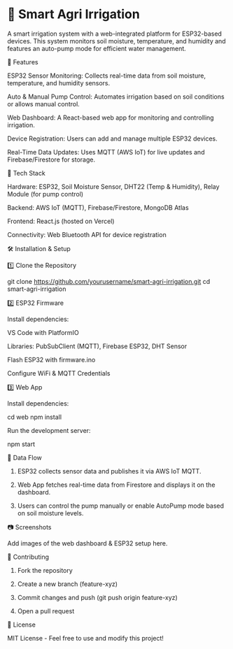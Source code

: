 

<h1>🌱 Smart Agri Irrigation</h1>

A smart irrigation system with a web-integrated platform for ESP32-based devices. This system monitors soil moisture, temperature, and humidity and features an auto-pump mode for efficient water management.

🚀 Features

ESP32 Sensor Monitoring: Collects real-time data from soil moisture, temperature, and humidity sensors.

Auto & Manual Pump Control: Automates irrigation based on soil conditions or allows manual control.

Web Dashboard: A React-based web app for monitoring and controlling irrigation.

Device Registration: Users can add and manage multiple ESP32 devices.

Real-Time Data Updates: Uses MQTT (AWS IoT) for live updates and Firebase/Firestore for storage.


📌 Tech Stack

Hardware: ESP32, Soil Moisture Sensor, DHT22 (Temp & Humidity), Relay Module (for pump control)

Backend: AWS IoT (MQTT), Firebase/Firestore, MongoDB Atlas

Frontend: React.js (hosted on Vercel)

Connectivity: Web Bluetooth API for device registration


🛠️ Installation & Setup

1️⃣ Clone the Repository

git clone https://github.com/yourusername/smart-agri-irrigation.git
cd smart-agri-irrigation

2️⃣ ESP32 Firmware

Install dependencies:

VS Code with PlatformIO

Libraries: PubSubClient (MQTT), Firebase ESP32, DHT Sensor


Flash ESP32 with firmware.ino

Configure WiFi & MQTT Credentials


3️⃣ Web App

Install dependencies:

cd web
npm install

Run the development server:

npm start


📡 Data Flow

1. ESP32 collects sensor data and publishes it via AWS IoT MQTT.


2. Web App fetches real-time data from Firestore and displays it on the dashboard.


3. Users can control the pump manually or enable AutoPump mode based on soil moisture levels.



📷 Screenshots

Add images of the web dashboard & ESP32 setup here.

🤝 Contributing

1. Fork the repository


2. Create a new branch (feature-xyz)


3. Commit changes and push (git push origin feature-xyz)


4. Open a pull request



📜 License

MIT License - Feel free to use and modify this project!


